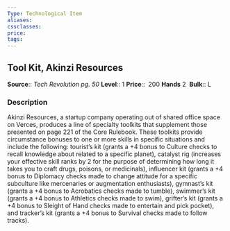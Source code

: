 ```yaml
---
Type: Technological Item
aliases:
cssclasses:
price: 
tags:
---
```

## Tool Kit, Akinzi Resources

**Source**:: _Tech Revolution pg. 50_
**Level**:: 1
**Price**::  200
**Hands** 2 
**Bulk**:: L

### Description

Akinzi Resources, a startup company operating out of shared office space on Verces, produces a line of specialty toolkits that supplement those presented on page 221 of the Core Rulebook. These toolkits provide circumstance bonuses to one or more skills in specific situations and include the following: tourist’s kit (grants a +4 bonus to Culture checks to recall knowledge about related to a specific planet), catalyst rig (increases your effective skill ranks by 2 for the purpose of determining how long it takes you to craft drugs, poisons, or medicinals), influencer kit (grants a +4 bonus to Diplomacy checks made to change attitude for a specific subculture like mercenaries or augmentation enthusiasts), gymnast’s kit (grants a +4 bonus to Acrobatics checks made to tumble), swimmer’s kit (grants a +4 bonus to Athletics checks made to swim), grifter’s kit (grants a +4 bonus to Sleight of Hand checks made to entertain and pick pocket), and tracker’s kit (grants a +4 bonus to Survival checks made to follow tracks).